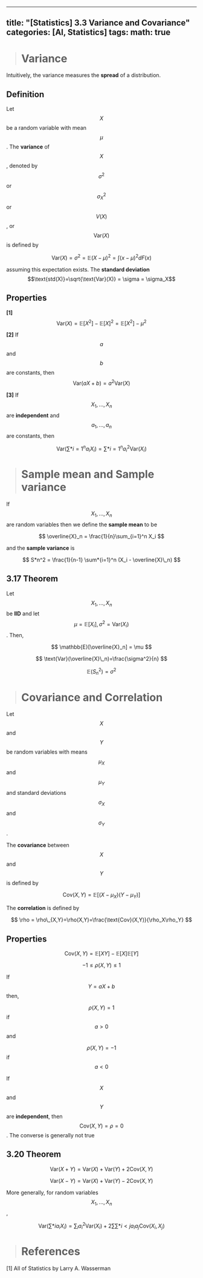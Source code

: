 
---
title: "[Statistics] 3.3 Variance and Covariance"
categories: [AI, Statistics]
tags: 
math: true
---

> # Variance

Intuitively, the variance measures the **spread** of a distribution.

## Definition

Let $$X$$ be a random variable with mean $$\mu$$. The **variance** of $$X$$, denoted by $$\sigma^2$$ or $$\sigma_X^2$$ or $$V(X)$$, or $$\text{Var}(X)$$ is defined by

$$ \text{Var}(X) = \sigma^2 = \mathbb{E}(X-\mu)^2 = \int (x-\mu)^2 dF(x) $$

assuming this expectation exists. The **standard deviation** $$\text{std(X)}=\sqrt{\text{Var}(X)} = \sigma = \sigma_X$$

## Properties

**[1]** $$\text{Var}(X) = \mathbb{E}[X^2] - \mathbb{E}[X]^2 = \mathbb{E}[X^2]-\mu^2$$

**[2]** If $$a$$ and $$b$$ are constants, then $$\text{Var}(aX+b) = a^2\text{Var}(X)$$

**[3]** If $$X_1,...,X_n$$ are **independent** and $$a_1,...,a_n$$ are constants, then

$$ \text{Var}\left( \sum*{i=1}^n a_iX_i \right) = \sum*{i=1}^n a_i^2 \text{Var}(X_i) $$

> # Sample mean and Sample variance

If $$X_1,...,X_n$$ are random variables then we define the **sample mean** to be

$$ \overline{X}_n = \frac{1}{n}\sum_{i=1}^n X_i $$

and the **sample variance** is

$$ S*n^2 = \frac{1}{n-1} \sum*{i=1}^n (X_i - \overline{X}\_n) $$

## 3.17 Theorem

Let $$X_1,...,X_n$$ be **IID** and let $$\mu=\mathbb{E}[X_i], \sigma^2=\text{Var}(X_i)$$. Then,

$$ \mathbb{E}[\overline{X}_n] = \mu $$

$$ \text{Var}(\overline{X}\_n)=\frac{\sigma^2}{n} $$

$$ \mathbb{E}(S_n^2) = \sigma^2 $$

> # Covariance and Correlation

Let $$X$$ and $$Y$$ be random variables with means $$\mu_X$$ and $$\mu_Y$$ and standard deviations $$\sigma_X$$ and $$\sigma_Y$$.

The **covariance** between $$X$$ and $$Y$$ is defined by

$$ \text{Cov}(X,Y) = \mathbb{E}\left[(X-\mu_X)(Y-\mu_Y)\right] $$

The **correlation** is defined by

$$ \rho = \rho\_{X,Y}=\rho(X,Y)=\frac{\text{Cov}(X,Y)}{\rho_X\rho_Y} $$

## Properties

$$ \text{Cov}(X,Y) = \mathbb{E}[XY]-\mathbb{E}[X]\mathbb{E}[Y] $$

$$ -1 \leq \rho(X,Y) \leq 1 $$

If $$Y = aX + b$$ then,

$$\rho(X,Y)=1$$ if $$a > 0$$ and

$$\rho(X,Y)=-1$$ if $$a<0$$

If $$X$$ and $$Y$$ are **independent**, then $$\text{Cov}(X,Y)=\rho=0$$. The converse is generally not true

## 3.20 Theorem

$$ \text{Var}(X+Y)=\text{Var}(X)+\text{Var}(Y)+2\text{Cov}(X,Y) $$

$$ \text{Var}(X-Y)=\text{Var}(X)+\text{Var}(Y)-2\text{Cov}(X,Y) $$

More generally, for random variables $$X_1,...,X_n$$,

$$ \text{Var}\left( \sum*i a_iX_i \right) = \sum_i a_i^2 \text{Var}(X_i) + 2 \sum \sum*{i<j}a_ia_j \text{Cov}(X_i,X_j) $$

> # References

[1] All of Statistics by Larry A. Wasserman
